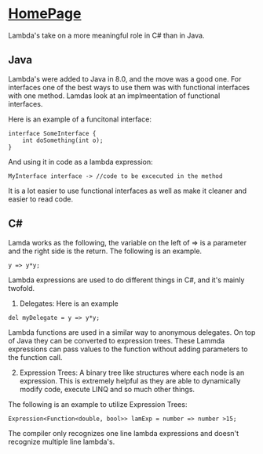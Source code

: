 # [HomePage](README.md)

Lambda's take on a more meaningful role in C# than in Java.

## Java

Lambda's were added to Java in 8.0, and the move was a good one.  For interfaces one of the best ways to use them was with functional interfaces with one method. Lamdas look at an implmeentation of functional interfaces.

Here is an example of a funcitonal interface:

```
interface SomeInterface {
    int doSomething(int o);
}
```

And using it in code as a lambda expression:

```MyInterface interface -> //code to be excecuted in the method```

It is a lot easier to use functional interfaces as well as make it cleaner and easier to read code.

## C# 

Lamda works as the following, the variable on the left of => is a parameter and the right side is the return.  The
following is an example.

```y => y*y;```

Lambda expressions are used to do different things in C#, and it's mainly twofold.

1. Delegates: Here is an example

  ```del myDelegate = y => y*y;```

Lambda functions are used in a similar way to anonymous delegates.  On top of Java they can be converted to expression trees.  These Lammda expressions can pass values to the function without adding parameters to the function call. 

2. Expression Trees: A binary tree like structures where each node is an expression.  This is extremely helpful as they are able to dynamically modify code, execute LINQ and so much other things.

The following is an example to utilize Expression Trees:

```Expression<Function<double, bool>> lamExp = number => number >15;```
    
The compiler only recognizes one line lambda expressions and doesn't recognize multiple line lambda's.
